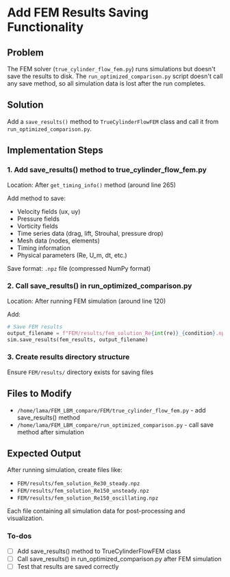 <!-- a818ae0e-ec25-4442-8e53-7cff94cc8f31 32da3a6f-ed4d-4959-91dd-8e3d2a311e27 -->
# Add FEM Results Saving Functionality

## Problem

The FEM solver (`true_cylinder_flow_fem.py`) runs simulations but doesn't save the results to disk. The `run_optimized_comparison.py` script doesn't call any save method, so all simulation data is lost after the run completes.

## Solution

Add a `save_results()` method to `TrueCylinderFlowFEM` class and call it from `run_optimized_comparison.py`.

## Implementation Steps

### 1. Add save_results() method to true_cylinder_flow_fem.py

Location: After `get_timing_info()` method (around line 265)

Add method to save:

- Velocity fields (ux, uy)
- Pressure fields
- Vorticity fields  
- Time series data (drag, lift, Strouhal, pressure drop)
- Mesh data (nodes, elements)
- Timing information
- Physical parameters (Re, U_m, dt, etc.)

Save format: `.npz` file (compressed NumPy format)

### 2. Call save_results() in run_optimized_comparison.py

Location: After running FEM simulation (around line 120)

Add:

```python
# Save FEM results
output_filename = f"FEM/results/fem_solution_Re{int(re)}_{condition}.npz"
sim.save_results(fem_results, output_filename)
```

### 3. Create results directory structure

Ensure `FEM/results/` directory exists for saving files

## Files to Modify

- `/home/lama/FEM_LBM_compare/FEM/true_cylinder_flow_fem.py` - add save_results() method
- `/home/lama/FEM_LBM_compare/run_optimized_comparison.py` - call save method after simulation

## Expected Output

After running simulation, create files like:

- `FEM/results/fem_solution_Re30_steady.npz`
- `FEM/results/fem_solution_Re150_unsteady.npz`
- `FEM/results/fem_solution_Re150_oscillating.npz`

Each file containing all simulation data for post-processing and visualization.

### To-dos

- [ ] Add save_results() method to TrueCylinderFlowFEM class
- [ ] Call save_results() in run_optimized_comparison.py after FEM simulation
- [ ] Test that results are saved correctly
